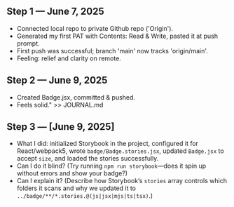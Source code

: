 ## Step 1 — June 7, 2025
- Connected local repo to private Github repo ('Origin').
- Generated my first PAT with Contents: Read & Write, pasted it at push prompt.
- First push was successful; branch 'main' now tracks 'origin/main'.
- Feeling: relief and clarity on remote.

## Step 2 — June 9, 2025
- Created Badge.jsx, committed & pushed.  
- Feels solid." >> JOURNAL.md

## Step 3 — [June 9, 2025]
- What I did: initialized Storybook in the project, configured it for React/webpack5, wrote `badge/Badge.stories.jsx`, updated `Badge.jsx` to accept `size`, and loaded the stories successfully.
- Can I do it blind? (Try running `npm run storybook`—does it spin up without errors and show your badge?)
- Can I explain it? (Describe how Storybook’s `stories` array controls which folders it scans and why we updated it to `../badge/**/*.stories.@(js|jsx|mjs|ts|tsx)`.)